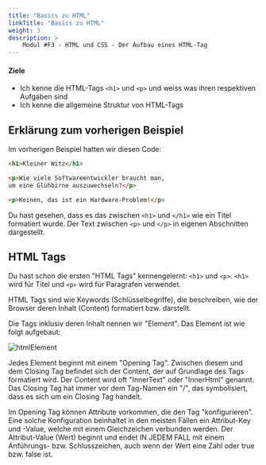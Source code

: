 ```yaml
---
title: "Basics zu HTML"
linkTitle: "Basics zu HTML"
weight: 3
description: >
    Modul #F3 - HTML und CSS - Der Aufbau eines HTML-Tag
---
```


#### Ziele
* Ich kenne die HTML-Tags `<h1>` und `<p>` und weiss was ihren respektiven Aufgaben sind
* Ich kenne die allgemeine Struktur von HTML-Tags

## Erklärung zum vorherigen Beispiel
Im vorherigen Beispiel hatten wir diesen Code:

```html
<h1>Kleiner Witz</h1>

<p>Wie viele Softwareentwickler braucht man, 
um eine Glühbirne auszuwechseln?</p>

<p>Keinen, das ist ein Hardware-Problem!</p>
```

Du hast gesehen, dass es das zwischen `<h1>` und `</h1>` wie ein Titel formatiert wurde. Der Text zwischen `<p>` und `</p>` in eigenen Abschnitten dargestellt.

## HTML Tags

Du hast schon die ersten "HTML Tags" kennengelernt: `<h1>` und `<p>`. `<h1>` wird für Titel und `<p>` wird für Paragrafen verwendet.

HTML Tags sind wie Keywords (Schlüsselbegriffe), die beschreiben, wie der Browser deren Inhalt (Content) formatiert bzw. darstellt.

Die Tags inklusiv deren Inhalt nennen wir "Element". Das Element ist wie folgt aufgebaut:

![htmlElement](../html-tag.svg "(Bild, das den Aufbau eines HTML-Elements zeigt.)")

Jedes Element beginnt mit einem "Opening Tag". Zwischen diesem und dem Closing Tag befindet sich der Content, der auf Grundlage des Tags formatiert wird. Der Content wird oft "InnerText" oder "InnerHtml" genannt. Das Closing Tag hat immer vor dem Tag-Namen ein "/", das symbolisiert, dass es sich um ein Closing Tag handelt.

Im Opening Tag können Attribute vorkommen, die den Tag "konfigurieren". Eine solche Konfiguration beinhaltet in den meisten Fällen ein Attribut-Key und -Value, welche mit einem Gleichzeichen verbunden werden. Der Attribut-Value (Wert) beginnt und endet IN JEDEM FALL mit einem Anführungs- bzw. Schlusszeichen, auch wenn der Wert eine Zahl oder true bzw. false ist.
